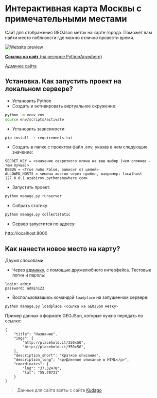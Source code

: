 # Интерактивная карта Москвы с примечательными местами

Сайт для отображения GEOJson меток на карте города. Поможет вам найти место поблизости где можно отлично провести время.

![Website preview](https://sun9-34.userapi.com/impg/vyGddoARGE1JC1lEaNjLNsvRCES8HeLb9U8NZQ/Dv6hzO0uGjM.jpg?size=1920x1080&quality=96&sign=35d6698ef13b8d2d8a4379ab08936192&type=album)


[**Ссылка на сайт** (на ресурсе PythonAnywhere)](http://azabirov.pythonanywhere.com/)

[Админка сайта](http://azabirov.pythonanywhere.com/admin)

## Установка. Как запустить проект на локальном сервере?
- Установить Python
- Создать и активировать виртуальное окружение:
```bash
python -m venv env
source env/scripts/activate
```
- Установить зависимости:
```bash
pip install -r requirements.txt
```
- Создать в папке с проектом файл .env, указав в нем следующие значение:
```
SECRET_KEY = <значение секретного ключа на ваш выбор (чем сложнее - тем лучше)>
DEBUG = <True либо False, зависит от целей>
ALLOWED_HOSTS = <имена хостов через пробел, например: localhost 127.0.0.1 azabirov.pythonanywhere.com>
```
- Запустить проект:
```bash
python manage.py runserver
```
- Собрать статику:
```bash
python manage.py collectstatic
```
- Сервер запустится по адресу:

http://localhost:8000

## Как нанести новое место на карту?
Двумя способами:
- Через [админку](http://azabirov.pythonanywhere.com/admin), с помощью дружелюбного интерфейса. Тестовые логин и пароль:
```
login: admin
password: admin123
```
- Воспользовавшись командой `loadplace` на запущенном сервере:
```bash
python manage.py loadplace <ссылка на GEOJSon метку>
```
Пример данных в формате GEOJSon, которые нужно передать по ссылке:
```
{
    "title": "Название",
    "imgs": [
        "http://placehold.it/350x50",
        "http://placehold.it/350x50",
    ],
    "description_short": "Краткое описание",
    "description_long": "<p>Длинное описание в HTML</p>",
    "coordinates": {
        "lng": "37.32478",
        "lat": "55.70731"
    }
}
```

>Данные для сайта взяты с сайта [Kudago](https://kudago.com)
